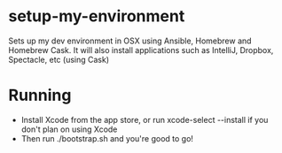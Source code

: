 # setup-my-environment
Sets up my dev environment in OSX using Ansible, Homebrew and Homebrew Cask. It will also install applications such as IntelliJ, Dropbox, Spectacle, etc (using Cask)


# Running
- Install Xcode from the app store, or run xcode-select --install if you don't plan on using Xcode
- Then run ./bootstrap.sh and you're good to go! 
